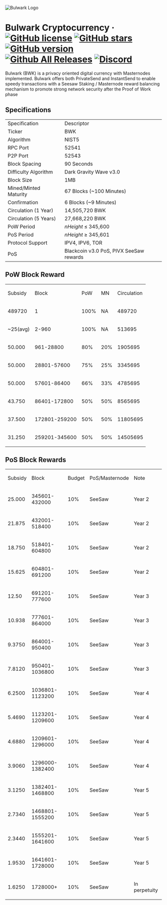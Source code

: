 ![Bulwark Logo](https://bulwarkcrypto.com/wp-content/uploads/2018/03/Badge-Full-Color.svg)

Bulwark Cryptocurrency 
&middot;
[![GitHub license](https://img.shields.io/github/license/bulwark-crypto/Bulwark.svg)](https://github.com/bulwark-crypto/Bulwark/blob/master/COPYING) [![GitHub stars](https://img.shields.io/github/stars/bulwark-crypto/Bulwark.svg)](https://github.com/bulwark-crypto/Bulwark/stargazers) [![GitHub version](https://badge.fury.io/gh/bulwark-crypto%2FBulwark.svg)](https://badge.fury.io/gh/bulwark-crypto%2FBulwark) [![Github All Releases](https://img.shields.io/github/downloads/bulwark-crypto/Bulwark/total.svg)]() [![Discord](https://img.shields.io/discord/374271866308919296.svg)](https://discord.me/bulwarkcrypto)
=====

Bulwark (BWK) is a privacy oriented digital currency with Masternodes implemented.
Bulwark offers both PrivateSend and InstantSend to enable speedy transactions with a Seesaw Staking / Masternode reward balancing mechanism to promote strong network security after the Proof of Work phase

## Specifications

<table>
   <tbody>
      <tr>
         <td>
            Specification
         </td>
         <td>
            Descriptor
         </td>
      </tr>
      <tr>
         <td>
            Ticker
         </td>
         <td>
            BWK
         </td>
      </tr>
      <tr>
         <td>
            Algorithm
         </td>
         <td>
            NIST5
         </td>
      </tr>
      <tr>
         <td>
            RPC Port
         </td>
         <td>
            52541
         </td>
      </tr>
      <tr>
         <td>
            P2P Port
         </td>
         <td>
            52543
         </td>
      </tr>
      <tr>
         <td>
            Block Spacing
         </td>
         <td>
            90 Seconds
         </td>
      </tr>
      <tr>
         <td>
            Difficulty Algorithm
         </td>
         <td>
            Dark Gravity Wave v3.0
         </td>
      </tr>
      <tr>
         <td>
            Block Size
         </td>
         <td>
            1MB
         </td>
      </tr>
      <tr>
         <td>
            Mined/Minted Maturity
         </td>
         <td>
            67 Blocks (~100 Minutes)
         </td>
      </tr>
      <tr>
         <td>
            Confirmation
         </td>
         <td>
            6 Blocks (~9 Minutes)
         </td>
      </tr>
      <tr>
         <td>
            Circulation (1 Year)
         </td>
         <td>
            14,505,720 BWK
         </td>
      </tr>
      <tr>
         <td>
            Circulation (5 Years)
         </td>
         <td>
            27,668,220 BWK
         </td>
      </tr>
      <tr>
         <td>
            PoW Period
         </td>
         <td>
            <em>nHeight</em> &le; 345,600
         </td>
      </tr>
      <tr>
         <td>
            PoS Period
         </td>
         <td>
            <em>nHeight</em> &ge; 345,601
         </td>
      </tr>
      <tr>
         <td>
            Protocol Support
         </td>
         <td>
            IPV4, IPV6, TOR
         </td>
      </tr>
      <tr>
         <td>
            PoS
         </td>
         <td>
            Blackcoin v3.0 PoS, PIVX SeeSaw rewards
         </td>
      </tr>
   </tbody>
</table>

## PoW Block Reward

<table>
   <tbody>
      <tr>
         <td>
            <p>Subsidy</p>
         </td>
         <td>
            <p>Block</p>
         </td>
         <td>
            <p>PoW</p>
         </td>
         <td>
            <p>MN</p>
         </td>
         <td>
            <p>Circulation</p>
         </td>
      </tr>
      <tr>
         <td>
            <p>489720</p>
         </td>
         <td>
            <p>1</p>
         </td>
         <td>
            <p>100%</p>
         </td>
         <td>
            <p>NA</p>
         </td>
         <td>
            <p>489720</p>
         </td>
      </tr>
      <tr>
         <td>
            <p>~25(avg)</p>
         </td>
         <td>
            <p>2-960</p>
         </td>
         <td>
            <p>100%</p>
         </td>
         <td>
            <p>NA</p>
         </td>
         <td>
            <p>513695</p>
         </td>
      </tr>
      <tr>
         <td>
            <p>50.000</p>
         </td>
         <td>
            <p>961-28800</p>
         </td>
         <td>
            <p>80%</p>
         </td>
         <td>
            <p>20%</p>
         </td>
         <td>
            <p>1905695</p>
         </td>
      </tr>
      <tr>
         <td>
            <p>50.000</p>
         </td>
         <td>
            <p>28801-57600</p>
         </td>
         <td>
            <p>75%</p>
         </td>
         <td>
            <p>25%</p>
         </td>
         <td>
            <p>3345695</p>
         </td>
      </tr>
      <tr>
         <td>
            <p>50.000</p>
         </td>
         <td>
            <p>57601-86400</p>
         </td>
         <td>
            <p>66%</p>
         </td>
         <td>
            <p>33%</p>
         </td>
         <td>
            <p>4785695</p>
         </td>
      </tr>
      <tr>
         <td>
            <p>43.750</p>
         </td>
         <td>
            <p>86401-172800</p>
         </td>
         <td>
            <p>50%</p>
         </td>
         <td>
            <p>50%</p>
         </td>
         <td>
            <p>8565695</p>
         </td>
      </tr>
      <tr>
         <td>
            <p>37.500</p>
         </td>
         <td>
            <p>172801-259200</p>
         </td>
         <td>
            <p>50%</p>
         </td>
         <td>
            <p>50%</p>
         </td>
         <td>
            <p>11805695</p>
         </td>
      </tr>
      <tr>
         <td>
            <p>31.250</p>
         </td>
         <td>
            <p>259201-345600</p>
         </td>
         <td>
            <p>50%</p>
         </td>
         <td>
            <p>50%</p>
         </td>
         <td>
            <p>14505695</p>
         </td>
      </tr>
   </tbody>
</table>

## PoS Block Rewards

<table>
   <tbody>
      <tr>
         <td>
            <p>Subsidy</p>
         </td>
         <td>
            <p>Block</p>
         </td>
         <td>
            <p>Budget</p>
         </td>
         <td>
            <p>PoS/Masternode</p>
         </td>
         <td>
            <p>Note</p>
         </td>
      </tr>
      <tr>
         <td>
            <p>25.000</p>
         </td>
         <td>
            <p>345601-432000</p>
         </td>
         <td>
            <p>10%</p>
         </td>
         <td>
            <p>SeeSaw</p>
         </td>
         <td>
            <p>Year 2</p>
         </td>
      </tr>
      <tr>
         <td>
            <p>21.875</p>
         </td>
         <td>
            <p>432001-518400</p>
         </td>
         <td>
            <p>10%</p>
         </td>
         <td>
            <p>SeeSaw</p>
         </td>
         <td>
            <p>Year 2</p>
         </td>
      </tr>
      <tr>
         <td>
            <p>18.750</p>
         </td>
         <td>
            <p>518401-604800</p>
         </td>
         <td>
            <p>10%</p>
         </td>
         <td>
            <p>SeeSaw</p>
         </td>
         <td>
            <p>Year 2</p>
         </td>
      </tr>
      <tr>
         <td>
            <p>15.625</p>
         </td>
         <td>
            <p>604801-691200</p>
         </td>
         <td>
            <p>10%</p>
         </td>
         <td>
            <p>SeeSaw</p>
         </td>
         <td>
            <p>Year 2</p>
         </td>
      </tr>
      <tr>
         <td>
            <p>12.50</p>
         </td>
         <td>
            <p>691201-777600</p>
         </td>
         <td>
            <p>10%</p>
         </td>
         <td>
            <p>SeeSaw</p>
         </td>
         <td>
            <p>Year 3</p>
         </td>
      </tr>
      <tr>
         <td>
            <p>10.938</p>
         </td>
         <td>
            <p>777601-864000</p>
         </td>
         <td>
            <p>10%</p>
         </td>
         <td>
            <p>SeeSaw</p>
         </td>
         <td>
            <p>Year 3</p>
         </td>
      </tr>
      <tr>
         <td>
            <p>9.3750</p>
         </td>
         <td>
            <p>864001-950400</p>
         </td>
         <td>
            <p>10%</p>
         </td>
         <td>
            <p>SeeSaw</p>
         </td>
         <td>
            <p>Year 3</p>
         </td>
      </tr>
      <tr>
         <td>
            <p>7.8120</p>
         </td>
         <td>
            <p>950401-1036800</p>
         </td>
         <td>
            <p>10%</p>
         </td>
         <td>
            <p>SeeSaw</p>
         </td>
         <td>
            <p>Year 3</p>
         </td>
      </tr>
      <tr>
         <td>
            <p>6.2500</p>
         </td>
         <td>
            <p>1036801-1123200</p>
         </td>
         <td>
            <p>10%</p>
         </td>
         <td>
            <p>SeeSaw</p>
         </td>
         <td>
            <p>Year 4</p>
         </td>
      </tr>
      <tr>
         <td>
            <p>5.4690</p>
         </td>
         <td>
            <p>1123201-1209600</p>
         </td>
         <td>
            <p>10%</p>
         </td>
         <td>
            <p>SeeSaw</p>
         </td>
         <td>
            <p>Year 4</p>
         </td>
      </tr>
      <tr>
         <td>
            <p>4.6880</p>
         </td>
         <td>
            <p>1209601-1296000</p>
         </td>
         <td>
            <p>10%</p>
         </td>
         <td>
            <p>SeeSaw</p>
         </td>
         <td>
            <p>Year 4</p>
         </td>
      </tr>
      <tr>
         <td>
            <p>3.9060</p>
         </td>
         <td>
            <p>1296000-1382400</p>
         </td>
         <td>
            <p>10%</p>
         </td>
         <td>
            <p>SeeSaw</p>
         </td>
         <td>
            <p>Year 4</p>
         </td>
      </tr>
      <tr>
         <td>
            <p>3.1250</p>
         </td>
         <td>
            <p>1382401-1468800</p>
         </td>
         <td>
            <p>10%</p>
         </td>
         <td>
            <p>SeeSaw</p>
         </td>
         <td>
            <p>Year 5</p>
         </td>
      </tr>
      <tr>
         <td>
            <p>2.7340</p>
         </td>
         <td>
            <p>1468801-1555200</p>
         </td>
         <td>
            <p>10%</p>
         </td>
         <td>
            <p>SeeSaw</p>
         </td>
         <td>
            <p>Year 5</p>
         </td>
      </tr>
      <tr>
         <td>
            <p>2.3440</p>
         </td>
         <td>
            <p>1555201-1641600</p>
         </td>
         <td>
            <p>10%</p>
         </td>
         <td>
            <p>SeeSaw</p>
         </td>
         <td>
            <p>Year 5</p>
         </td>
      </tr>
      <tr>
         <td>
            <p>1.9530</p>
         </td>
         <td>
            <p>1641601-1728000</p>
         </td>
         <td>
            <p>10%</p>
         </td>
         <td>
            <p>SeeSaw</p>
         </td>
         <td>
            <p>Year 5</p>
         </td>
      </tr>
      <tr>
         <td>
            <p>1.6250</p>
         </td>
         <td>
            <p>1728000+</p>
         </td>
         <td>
            <p>10%</p>
         </td>
         <td>
            <p>SeeSaw</p>
         </td>
         <td>
            <p>In perpetuity</p>
         </td>
      </tr>
   </tbody>
</table>
